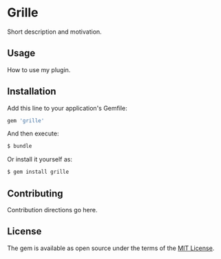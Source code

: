 # Grille
Short description and motivation.

## Usage
How to use my plugin.

## Installation
Add this line to your application's Gemfile:

```ruby
gem 'grille'
```

And then execute:
```bash
$ bundle
```

Or install it yourself as:
```bash
$ gem install grille
```

## Contributing
Contribution directions go here.

## License
The gem is available as open source under the terms of the [MIT License](https://opensource.org/licenses/MIT).
